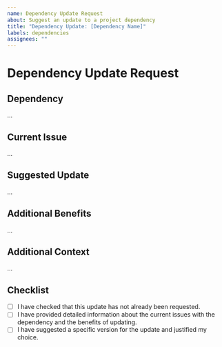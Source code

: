 ```yaml
---
name: Dependency Update Request
about: Suggest an update to a project dependency
title: "Dependency Update: [Dependency Name]"
labels: dependencies
assignees: ""
---
```


# Dependency Update Request

## Dependency

<!-- Name and version of the dependency. -->

...

## Current Issue

<!-- Describe the issues with the current version of the dependency. -->

...

## Suggested Update

<!-- Which version do you suggest we update to and why? -->

...

## Additional Benefits

<!-- Any additional benefits to updating the dependency (like new features, security improvements). -->

...

## Additional Context

<!-- Any additional information. -->

...

## Checklist

- [ ] I have checked that this update has not already been requested.
- [ ] I have provided detailed information about the current issues with the dependency and the benefits of updating.
- [ ] I have suggested a specific version for the update and justified my choice.
